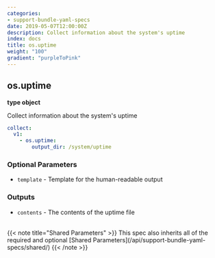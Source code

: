 ```yaml
---
categories:
- support-bundle-yaml-specs
date: 2019-05-07T12:00:00Z
description: Collect information about the system's uptime
index: docs
title: os.uptime
weight: "100"
gradient: "purpleToPink"
---
```


## os.uptime

**type object**

Collect information about the system's uptime


```yaml
collect:
  v1:
    - os.uptime:
        output_dir: /system/uptime
```


### Optional Parameters


- `template` - Template for the human-readable output



### Outputs

    
- `contents` - The contents of the uptime file


<br>
{{< note title="Shared Parameters" >}}
This spec also inherits all of the required and optional [Shared Parameters](/api/support-bundle-yaml-specs/shared/)
{{< /note >}}

  